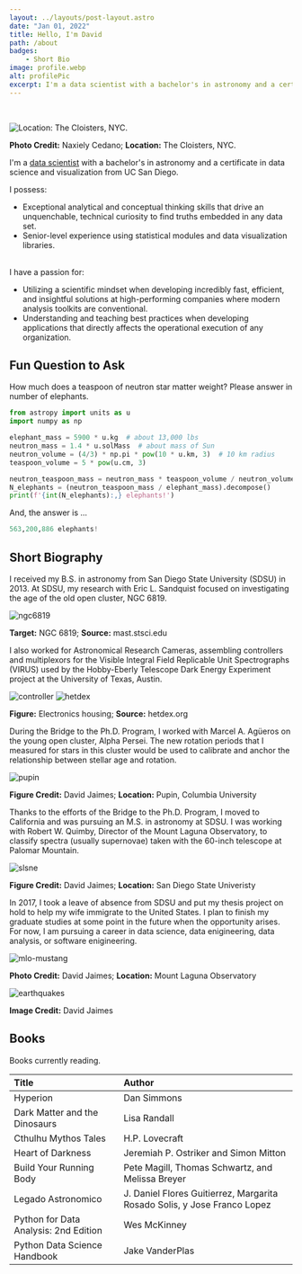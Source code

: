 ```yaml
---
layout: ../layouts/post-layout.astro
date: "Jan 01, 2022"
title: Hello, I'm David
path: /about
badges:
    - Short Bio
image: profile.webp
alt: profilePic
excerpt: I'm a data scientist with a bachelor's in astronomy and a certificate in data science and visualization from UC San Diego.
---
```


<br>

![Location: The Cloisters, NYC.](/profile.jpg)
<p style={{fontSize: '11px', textAlign: 'right'}}><b>Photo Credit:</b> Naxiely Cedano; <b>Location:</b> The Cloisters, NYC.</p>

I'm a [data scientist](https://en.wikipedia.org/wiki/Data_science) with a bachelor's in astronomy and a certificate in data science and visualization from UC San Diego.

I possess: 

- Exceptional analytical and conceptual thinking skills that drive an unquenchable, technical curiosity to find truths embedded in any data set.
- Senior-level experience using statistical modules and data visualization libraries.
<br><br>

I have a passion for:

- Utilizing a scientific mindset when developing incredibly fast, efficient, and insightful solutions at high-performing companies where modern analysis toolkits are conventional.
- Understanding and teaching best practices when developing applications that directly affects the operational execution of any organization.

## Fun Question to Ask
How much does a teaspoon of neutron star matter weight? Please answer in number of elephants.

```python
from astropy import units as u
import numpy as np

elephant_mass = 5900 * u.kg  # about 13,000 lbs
neutron_mass = 1.4 * u.solMass  # about mass of Sun
neutron_volume = (4/3) * np.pi * pow(10 * u.km, 3)  # 10 km radius
teaspoon_volume = 5 * pow(u.cm, 3)

neutron_teaspoon_mass = neutron_mass * teaspoon_volume / neutron_volume
N_elephants = (neutron_teaspoon_mass / elephant_mass).decompose()
print(f'{int(N_elephants):,} elephants!')
```

And, the answer is ...

```python
563,200,886 elephants!
```

## Short Biography

I received my B.S. in astronomy from San Diego State University (SDSU) in 2013. At SDSU, my research with Eric L. Sandquist focused on investigating the age of the old open cluster, NGC 6819.


![ngc6819](/NGC6819.png)
<p style={{fontSize: '12px'}}><b>Target:</b> NGC 6819; <b>Source:</b> mast.stsci.edu</p>

I also worked for Astronomical Research Cameras, assembling controllers and multiplexors for the Visible Integral Field Replicable Unit Spectrographs (VIRUS) used by the Hobby-Eberly Telescope Dark Energy Experiment project at the University of Texas, Austin.

![controller](/virus-controller.jpg)
![hetdex](/hetdex-virus.png)
<p style={{fontSize: '12px'}}><b>Figure:</b> Electronics housing; <b>Source:</b> hetdex.org</p>

During the Bridge to the Ph.D. Program, I worked with Marcel A. Agüeros on the young open cluster, Alpha Persei. The new rotation periods that I measured for stars in this cluster would be used to calibrate and anchor the relationship between stellar age and rotation.

![pupin](/alpha-per.png)
<p style={{fontSize: '12px'}}><b>Figure Credit:</b> David Jaimes; <b>Location:</b> Pupin, Columbia University</p>

Thanks to the efforts of the Bridge to the Ph.D. Program, I moved to California and was pursuing an M.S. in astronomy at SDSU. I was working with Robert W. Quimby, Director of the Mount Laguna Observatory, to classify spectra (usually supernovae) taken with the 60-inch telescope at Palomar Mountain.

![slsne](/SLSNEv2.png)
<p style={{fontSize: '12px'}}><b>Figure Credit:</b> David Jaimes; <b>Location:</b> San Diego State Univeristy</p>

In 2017, I took a leave of absence from SDSU and put my thesis project on hold to help my wife immigrate to the United States. I plan to finish my graduate studies at some point in the future when the opportunity arises. For now, I am pursuing a career in data science, data enigineering, data analysis, or software enigineering.

![mlo-mustang](/mlo-mustang.jpg)
<p style={{fontSize: '12px'}}><b>Photo Credit:</b> David Jaimes; <b>Location:</b> Mount Laguna Observatory</p>

![earthquakes](/earthquakes.png)
<p style={{fontSize: '12px'}}><b>Image Credit:</b> David Jaimes</p>

## Books
Books currently reading.

Title | Author
:--- | :----
Hyperion | Dan Simmons
Dark Matter and the Dinosaurs | Lisa Randall
Cthulhu Mythos Tales | H.P. Lovecraft
Heart of Darkness | Jeremiah P. Ostriker and Simon Mitton
Build Your Running Body | Pete Magill, Thomas Schwartz, and Melissa Breyer
Legado Astronomico | J. Daniel Flores Guitierrez, Margarita Rosado Solis, y Jose Franco Lopez
Python for Data Analysis: 2nd Edition | Wes McKinney
Python Data Science Handbook | Jake VanderPlas